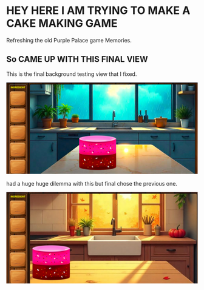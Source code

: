 # HEY HERE I AM TRYING TO MAKE A CAKE MAKING GAME

Refreshing the old Purple Palace game Memories. 

## So CAME UP WITH THIS FINAL VIEW
 This is the final background testing view that I fixed.

<img src="./images/Screenshot 2025-06-14 145053.png">

 had a huge huge dilemma with this but final chose the previous one.
 
  <img src="./images/Screenshot 2025-06-14 143810.png">